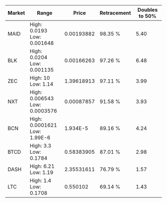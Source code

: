| Market | Range | Price| Retracement | Doubles to 50% |
| --- | --- | --- | --- | --- |
| MAID | High: 0.0193<br />Low: 0.001648 | 0.00193882 | 98.35 % | 5.40 |
| BLK | High: 0.0204<br />Low: 0.001135 | 0.00166263 | 97.26 % | 6.48 |
| ZEC | High: 10<br />Low: 1.14 | 1.39618913 | 97.11 % | 3.99 |
| NXT | High: 0.006543<br />Low: 0.0003576 | 0.00087857 | 91.58 % | 3.93 |
| BCN | High: 0.0001621<br />Low: 1.99E-6 | 1.934E-5 | 89.16 % | 4.24 |
| BTCD | High: 3.3<br />Low: 0.1784 | 0.58383905 | 87.01 % | 2.98 |
| DASH | High: 6.21<br />Low: 1.19 | 2.35531611 | 76.79 % | 1.57 |
| LTC | High: 1.4<br />Low: 0.1708 | 0.550102 | 69.14 % | 1.43 |
